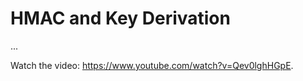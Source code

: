 # HMAC and Key Derivation

...

<div class="video-player">
  Watch the video: <a target="_blank" href="https://www.youtube.com/watch?v=Qev0lghHGpE">https://www.youtube.com/watch?v=Qev0lghHGpE</a>.
</div>
<script src="/assets/js/video.js"></script>


